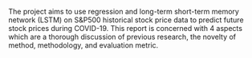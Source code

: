 The project aims to use regression and long-term short-term
memory network (LSTM) on S&P500 historical stock price
data to predict future stock prices during COVID-19. This
report is concerned with 4 aspects which are a thorough
discussion of previous research, the novelty of method,
methodology, and evaluation metric.